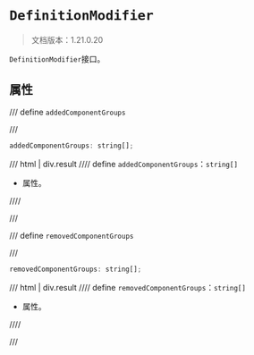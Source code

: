 # `DefinitionModifier`

> 文档版本：1.21.0.20

`DefinitionModifier`接口。

## 属性

/// define
`addedComponentGroups`


///

```js
addedComponentGroups: string[];
```

/// html | div.result
//// define
`addedComponentGroups`：`string[]`

- 属性。


////

///


/// define
`removedComponentGroups`


///

```js
removedComponentGroups: string[];
```

/// html | div.result
//// define
`removedComponentGroups`：`string[]`

- 属性。


////

///

